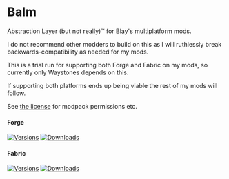 # Balm

Abstraction Layer (but not really)™ for Blay's multiplatform mods.

I do not recommend other modders to build on this as I will ruthlessly break backwards-compatibility as needed for my mods.

This is a trial run for supporting both Forge and Fabric on my mods, so currently only Waystones depends on this.

If supporting both platforms ends up being viable the rest of my mods will follow.

See [the license](LICENSE) for modpack permissions etc.

#### Forge

[![Versions](http://cf.way2muchnoise.eu/versions/_latest.svg)](https://www.curseforge.com/minecraft/mc-mods/balm-forge) 
[![Downloads](http://cf.way2muchnoise.eu/full__downloads.svg)](https://www.curseforge.com/minecraft/mc-mods/balm-forge)

#### Fabric

[![Versions](http://cf.way2muchnoise.eu/versions/500525_latest.svg)](https://www.curseforge.com/minecraft/mc-mods/balm-fabric) 
[![Downloads](http://cf.way2muchnoise.eu/full_500525_downloads.svg)](https://www.curseforge.com/minecraft/mc-mods/balm-fabric)
